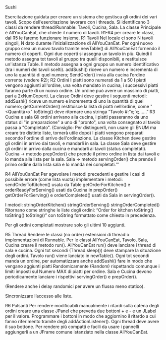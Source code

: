 Sushi

Esercitazione guidata per creare un sistema che gestisca gli ordini dei vari tavoli.
Scopo dell’esercitazione lavorare con i threads. Si identificano 3 classi da rendere thread/Runnable: Tavoli, Cucina, Sala.
La classe Principale è AllYouCanEat, che chiede il numero di tavoli.
R1-R4 per creare le classi, dal R5 le faremo funzionare insieme.
R1 Tavoli
Nel locale ci sono N tavoli singoli, N dato durante l’inizializzazione di AllYouCanEat.
Per ogni nuovo gruppo crea un nuovo tavolo tramite newTable() di AllYouCanEat fornendo il numero di coperti.
Ogni due coperti si assegna un tavolo in più. Quindi il metodo assegna tot tavoli al gruppo tra quelli disponibili, e restituisce un'istanza Table.
Il metodo assegna a ogni gruppo un numero identificativo (tra i numeri dei tavoli scelti).
addSushi() riceve un numero e incrementa di uno la quantità di quel numero;
SendOrder() invia alla cucina l’ordine corrente (vedere R2);
R2 Ordini
I piatti sono numerati da 1 a 50
I piatti vengono aggiunti all'ordine, una volta mandato in cucina, i successivi piatti faranno parte di un nuovo ordine. Un ordine può avere un massimo di piatti, pari a 2xNumCoperti.
La classe Ordini deve gestire i seguenti metodi:
addSushi() riceve un numero e incrementa di uno la quantità di quel numero;
getCurrentOrder() restituisce la lista di piatti nell’ordine, come "<Quantità>x<NPiatto>"
toString() deve ritornare una stringa “Tavolo #:<Q>x<N>;<Q>x<N>;......” 
R3 Cucina e sala
Gli ordini arrivano alla cucina, i piatti passeranno da uno status di "in preparazione" a uno di "pronto", una volta consegnato al tavolo passa a "Completato".
(Consiglio: Per distinguerli, non usare gli ENUM ma creare tre distinte liste, tornerà utile dopo)
I piatti vengono preparati secondo l'ordine di arrivo dell'ordinazione.
La classe Kitchen deve gestire gli ordini in arrivo dai tavoli, e mandarli in sala.
La classe Sala deve gestire gli ordini in arrivo dalla cucina e mandarli ai tavoli (status completati).
Cucina → metodo prepOrder() che prende il primo ordine in lista dai tavoli e lo manda alla lista per la sala.
Sala → metodo servingOrder() che prende il primo ordine dalla lista sala e lo manda nei completati.

R4 AllYouCanEat
Per agevolare i metodi precedenti e gestire i casi di possibile errore (come lista vuota) implementare i metodi:
sendOrderToKitchen() usata da Table
getOrderForKitchen() e orderReadyForServing() usati da Cucina in prepOrder()
getOrderForServing() e orderCompleted() usati da Sala in servingOrder().

I metodi:
stringOrderKitchen()
stringOrderServing()
stringOrderCompleted()
Ritornano come stringhe le liste degli ordini:
“Order for kitchen
toString()
toString()
toString()”
con toString formattato come chiesto in precedenza.

Per gli ordini completati mostrare solo gli ultimi 10 aggiunti.

R5 Thread
Rendere le classi (no order) estensioni di thread o implementazioni di Runnable.
Per le classi AllYouCanEat, Tavolo, Sala, Cucina creare il metodo run().
AllYouCanEat run() deve lanciare i thread di sala e cucina.
Ogni tot secondi (Thread.sleep()) deve stampare la situazione degli ordini.
Tavolo run() viene lanciato in newTable(). Ogni tot secondi manda un ordine, per automatizzare anche addSushi() fare in modo che vengano aggiunti piatti Randomicamente (Random) rispettando comunque i limiti imposti sul Numero MAX di piatti per ordine.
Sala e Cucina devono periodicamente lanciare i rispettivi servingOrder() e prepOrder(). 

(Rendere anche i delay randomici per avere un flusso meno statico).

Sincronizzare l’accesso alle liste.

R6 Pulsanti
Per rendere modificabili manualmente i ritardi sulla catena degli ordini creare una classe JPanel che preveda due bottoni + e - e un JLabel per il valore. 
Programmare i bottoni in modo che aggiornino il ritardo a cui fanno riferimento tramite degli addActionListener().
Ogni thread deve avere il suo bottone.
Per rendere più compatti e facili da usare i pannelli aggiungerli a un JFrame comune istanziato nella classe AllYouCanEat. 
